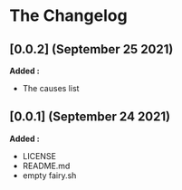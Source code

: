 # The Changelog

## [0.0.2] (September 25 2021)

**Added :**

- The causes list

## [0.0.1] (September 24 2021)

**Added :**

- LICENSE
- README.md
- empty fairy.sh

